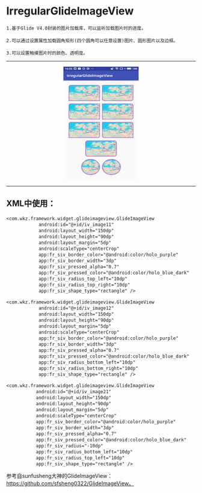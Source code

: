 # IrregularGlideImageView

    1.基于Glide V4.0封装的图片加载库，可以监听加载图片时的进度。

    2.可以通过设置属性加载圆角矩形(四个圆角可以任意设置)图片、圆形图片以及边框。

    3.可以设置触摸图片时的颜色、透明度。
    
------------------------------------------------------------------------------------

<p align="center"> <img src="https://github.com/FPhoenixCorneaE/IrregularGlideImageView/blob/master/image/1.jpg" alt="预览图片"  width="200" height="300"></p>

------------------------------------------------------------------------------------

XML中使用：
-----------

```
<com.wkz.framework.widget.glideimageview.GlideImageView
            android:id="@+id/iv_image11"
            android:layout_width="150dp"
            android:layout_height="90dp"
            android:layout_margin="5dp"
            android:scaleType="centerCrop"
            app:fr_siv_border_color="@android:color/holo_purple"
            app:fr_siv_border_width="3dp"
            app:fr_siv_pressed_alpha="0.7"
            app:fr_siv_pressed_color="@android:color/holo_blue_dark"
            app:fr_siv_radius_top_left="10dp"
            app:fr_siv_radius_top_right="10dp"
            app:fr_siv_shape_type="rectangle" />
```
```
<com.wkz.framework.widget.glideimageview.GlideImageView
            android:id="@+id/iv_image12"
            android:layout_width="150dp"
            android:layout_height="90dp"
            android:layout_margin="5dp"
            android:scaleType="centerCrop"
            app:fr_siv_border_color="@android:color/holo_purple"
            app:fr_siv_border_width="3dp"
            app:fr_siv_pressed_alpha="0.7"
            app:fr_siv_pressed_color="@android:color/holo_blue_dark"
            app:fr_siv_radius_bottom_left="10dp"
            app:fr_siv_radius_bottom_right="10dp"
            app:fr_siv_shape_type="rectangle" />
 ```

 ```
 <com.wkz.framework.widget.glideimageview.GlideImageView
            android:id="@+id/iv_image21"
            android:layout_width="150dp"
            android:layout_height="90dp"
            android:layout_margin="5dp"
            android:scaleType="centerCrop"
            app:fr_siv_border_color="@android:color/holo_purple"
            app:fr_siv_border_width="3dp"
            app:fr_siv_pressed_alpha="0.7"
            app:fr_siv_pressed_color="@android:color/holo_blue_dark"
            app:fr_siv_radius="-10dp"
            app:fr_siv_radius_bottom_left="10dp"
            app:fr_siv_radius_top_left="10dp"
            app:fr_siv_shape_type="rectangle" />
 ```

参考自sunfusheng大神的GlideImageView：https://github.com/sfsheng0322/GlideImageView。
